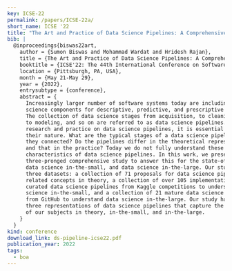 ```yaml
---
key: ICSE-22
permalink: /papers/ICSE-22a/
short_name: ICSE '22
title: "The Art and Practice of Data Science Pipelines: A Comprehensive Study of Data Science Pipelines In Theory, In-The-Small, and In-The-Large"
bib: |
  @inproceedings{biswas22art,
    author = {Sumon Biswas and Mohammad Wardat and Hridesh Rajan},
    title = {The Art and Practice of Data Science Pipelines: A Comprehensive Study of Data Science Pipelines In Theory, In-The-Small, and In-The-Large},
    booktitle = {ICSE'22: The 44th International Conference on Software Engineering},
    location = {Pittsburgh, PA, USA},
    month = {May 21-May 29},
    year = {2022},
    entrysubtype = {conference},
    abstract = {
      Increasingly larger number of software systems today are including data
      science components for descriptive, predictive, and prescriptive analytics.
      The collection of data science stages from acquisition, to cleaning/curation,
      to modeling, and so on are referred to as data science pipelines. To facilitate
      research and practice on data science pipelines, it is essential to understand
      their nature. What are the typical stages of a data science pipeline? How are
      they connected? Do the pipelines differ in the theoretical representations
      and that in the practice? Today we do not fully understand these architectural
      characteristics of data science pipelines. In this work, we present a
      three-pronged comprehensive study to answer this for the state-of-the-art,
      data science in-the-small, and data science in-the-large. Our study analyzes
      three datasets: a collection of 71 proposals for data science pipelines and
      related concepts in theory, a collection of over 105 implementations of 
      curated data science pipelines from Kaggle competitions to understand data
      science in-the-small, and a collection of 21 mature data science projects
      from GitHub to understand data science in-the-large. Our study has led to
      three representations of data science pipelines that capture the essence
      of our subjects in theory, in-the-small, and in-the-large.
    }
  }
kind: conference
download_link: ds-pipeline-icse22.pdf
publication_year: 2022
tags:
  - boa
---
```

